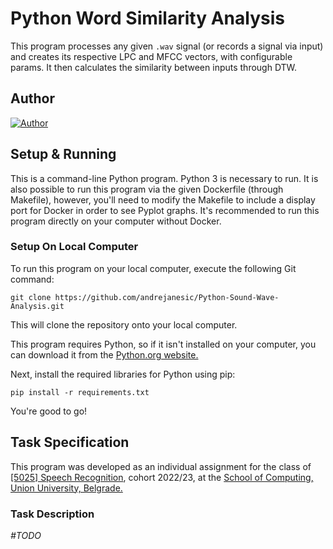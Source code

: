 # Python Word Similarity Analysis

This program processes any given `.wav` signal (or records a signal via input) and creates its respective LPC and MFCC vectors, with configurable params. It then calculates the similarity between inputs through DTW.

## Author

[![Author](https://andrejanesic.com/git-signature.png)](https://github.com/andrejanesic)

## Setup & Running

This is a command-line Python program. Python 3 is necessary to run. It is also possible to run this program via the given Dockerfile (through Makefile), however, you'll need to modify the Makefile to include a display port for Docker in order to see Pyplot graphs. It's recommended to run this program directly on your computer without Docker.

### Setup On Local Computer

To run this program on your local computer, execute the following Git command:

```
git clone https://github.com/andrejanesic/Python-Sound-Wave-Analysis.git
```

This will clone the repository onto your local computer.

This program requires Python, so if it isn't installed on your computer, you can download it from the [Python.org website.](https://www.python.org/downloads/)

Next, install the required libraries for Python using pip:

```
pip install -r requirements.txt
```

You're good to go!

## Task Specification

This program was developed as an individual assignment for the class of [[5025] Speech Recognition](https://raf.edu.rs/en/component/content/article/192-english/subjects/3359-speech-recognition), cohort 2022/23, at the [School of Computing, Union University, Belgrade.](https://rs.linkedin.com/school/racunarski-fakultet/)

### Task Description

_#TODO_